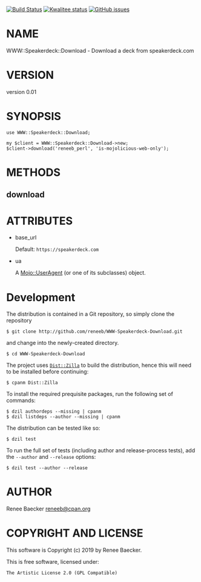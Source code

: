 [![Build Status](https://travis-ci.org/reneeb/WWW-Speakerdeck-Download.svg?branch=master)](https://travis-ci.org/reneeb/WWW-Speakerdeck-Download)
[![Kwalitee status](http://cpants.cpanauthors.org/dist/WWW-Speakerdeck-Download.png)](http://cpants.charsbar.org/dist/overview/WWW-Speakerdeck-Download)
[![GitHub issues](https://img.shields.io/github/issues/reneeb/WWW-Speakerdeck-Download.svg)](https://github.com/reneeb/WWW-Speakerdeck-Download/issues)

# NAME

WWW::Speakerdeck::Download - Download a deck from speakerdeck.com

# VERSION

version 0.01

# SYNOPSIS

    use WWW::Speakerdeck::Download;
    
    my $client = WWW::Speakerdeck::Download->new;
    $client->download('reneeb_perl', 'is-mojolicious-web-only');

# METHODS

## download

# ATTRIBUTES

- base\_url

    Default: `https://speakerdeck.com`

- ua

    A [Mojo::UserAgent](https://metacpan.org/pod/Mojo::UserAgent) (or one of its subclasses) object.



# Development

The distribution is contained in a Git repository, so simply clone the
repository

```
$ git clone http://github.com/reneeb/WWW-Speakerdeck-Download.git
```

and change into the newly-created directory.

```
$ cd WWW-Speakerdeck-Download
```

The project uses [`Dist::Zilla`](https://metacpan.org/pod/Dist::Zilla) to
build the distribution, hence this will need to be installed before
continuing:

```
$ cpanm Dist::Zilla
```

To install the required prequisite packages, run the following set of
commands:

```
$ dzil authordeps --missing | cpanm
$ dzil listdeps --author --missing | cpanm
```

The distribution can be tested like so:

```
$ dzil test
```

To run the full set of tests (including author and release-process tests),
add the `--author` and `--release` options:

```
$ dzil test --author --release
```

# AUTHOR

Renee Baecker <reneeb@cpan.org>

# COPYRIGHT AND LICENSE

This software is Copyright (c) 2019 by Renee Baecker.

This is free software, licensed under:

    The Artistic License 2.0 (GPL Compatible)
